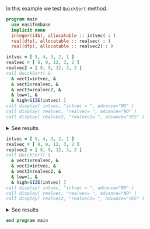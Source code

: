 In this example we test `QuickSort` method.

```fortran
program main
  use easifembase
  implicit none
  integer(i4b), allocatable :: intvec( : )
  real(dfp), allocatable :: realvec( : )
  real(dfp), allocatable :: realvec2( : )
```

```fortran
intvec = [ 5, 4, 3, 2, 1 ]
realvec = [ 8, 9, 12, 3, 2 ]
realvec2 = [ 8, 9, 12, 3, 2 ]
call QuickSort( &
  & vect1=intvec, &
  & vect2=realvec, &
  & vect3=realvec2, &
  & low=1, &
  & high=SIZE(intvec) )
call display( intvec, "intvec = ", advance="NO" )
call display( realvec, "realvec= ", advance="NO" )
call display( realvec2, "realvec2= ", advance="YES" )
```

<details>
<summary>See results</summary>
<div>

```txt
intvec = ,  realvec= ,  realvec2= 
---------,  ---------,  ----------
    1    ,    2.0000 ,    2.0000  
    2    ,    3.0000 ,    3.0000  
    3    ,   12.0000 ,   12.0000  
    4    ,    9.0000 ,    9.0000  
    5    ,    8.0000 ,    8.0000
```

</div>
</details>

```fortran
intvec = [ 5, 4, 3, 2, 1 ]
realvec = [ 8, 9, 12, 3, 2 ]
realvec2 = [ 8, 9, 12, 3, 2 ]
call QuickSort( &
  & vect1=realvec, &
  & vect2=intvec, &
  & vect3=realvec2, &
  & low=1, &
  & high=SIZE(intvec) )
call display( intvec, "intvec = ", advance="NO" )
call display( realvec, "realvec= ", advance="NO" )
call display( realvec2, "realvec2= ", advance="YES" )
```

<details>
<summary>See results</summary>
<div>

```txt
intvec = ,  realvec= ,  realvec2= 
---------,  ---------,  ----------
    1    ,    2.0000 ,    2.0000  
    2    ,    3.0000 ,    3.0000  
    5    ,    8.0000 ,    8.0000  
    4    ,    9.0000 ,    9.0000  
    3    ,   12.0000 ,   12.0000
```

</div>
</details>

```fortran
end program main
```
